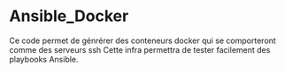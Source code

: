# Ansible_Docker

Ce code permet de génrérer des conteneurs docker qui se comporteront comme des serveurs ssh
Cette infra permettra de tester facilement des playbooks Ansible.
